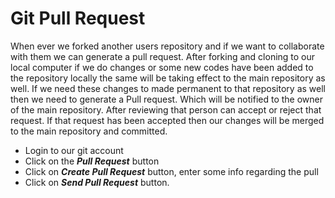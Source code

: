 Git Pull Request
================

When ever we forked another users repository and if we want to collaborate with them we can generate a pull request.
After forking and cloning to our local computer if we do changes or some new codes have been added to the repository
locally the same will be taking effect to the main repository as well. If we need these changes to made permanent to
that repository as well then we need to generate a Pull request. Which will be notified to the owner of the main
repository. After reviewing that person can accept or reject that request. If that request has been accepted then our
changes will be merged to the main repository and committed.

- Login to our git account
- Click on the ***Pull Request*** button
- Click on ***Create Pull Request*** button, enter some info regarding the pull
- Click on ***Send Pull Request*** button.
